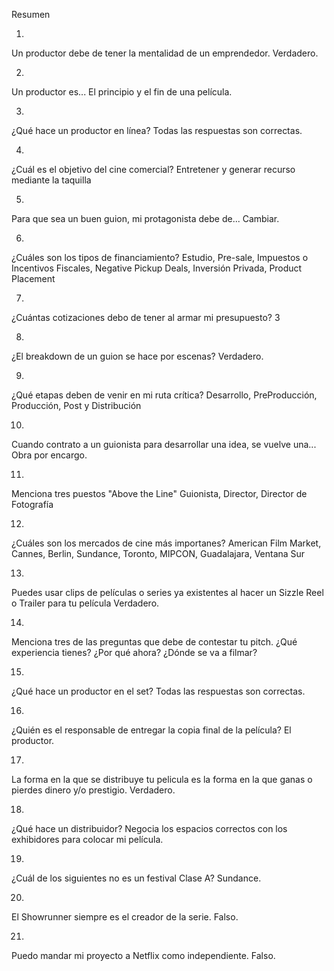 Resumen

1.
Un productor debe de tener la mentalidad de un emprendedor.
Verdadero.

2.
Un productor es...
El principio y el fin de una película.

3.
¿Qué hace un productor en línea?
Todas las respuestas son correctas.

4.
¿Cuál es el objetivo del cine comercial?
Entretener y generar recurso mediante la taquilla

5.
Para que sea un buen guion, mi protagonista debe de...
Cambiar.

6.
¿Cuáles son los tipos de financiamiento?
Estudio, Pre-sale, Impuestos o Incentivos Fiscales, Negative Pickup Deals, Inversión Privada, Product Placement

7.
¿Cuántas cotizaciones debo de tener al armar mi presupuesto?
3

8.
¿El breakdown de un guion se hace por escenas?
Verdadero.

9.
¿Qué etapas deben de venir en mi ruta crítica?
Desarrollo, PreProducción, Producción, Post y Distribución

10.
Cuando contrato a un guionista para desarrollar una idea, se vuelve una...
Obra por encargo.

11.
Menciona tres puestos "Above the Line"
Guionista, Director, Director de Fotografía

12.
¿Cuáles son los mercados de cine más importanes?
American Film Market, Cannes, Berlin, Sundance, Toronto, MIPCON, Guadalajara, Ventana Sur

13.
Puedes usar clips de películas o series ya existentes al hacer un Sizzle Reel o Trailer para tu película
Verdadero.

14.
Menciona tres de las preguntas que debe de contestar tu pitch.
¿Qué experiencia tienes? ¿Por qué ahora? ¿Dónde se va a filmar?

15.
¿Qué hace un productor en el set?
Todas las respuestas son correctas.

16.
¿Quién es el responsable de entregar la copia final de la película?
El productor.

17.
La forma en la que se distribuye tu pelicula es la forma en la que ganas o pierdes dinero y/o prestigio.
Verdadero.

18.
¿Qué hace un distribuidor?
Negocia los espacios correctos con los exhibidores para colocar mi película.

19.
¿Cuál de los siguientes no es un festival Clase A?
Sundance.

20.
El Showrunner siempre es el creador de la serie.
Falso.

21.
Puedo mandar mi proyecto a Netflix como independiente.
Falso.
